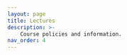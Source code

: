 ```yaml
---
layout: page
title: Lectures
description: >-
    Course policies and information.
nav_order: 4
---
```


